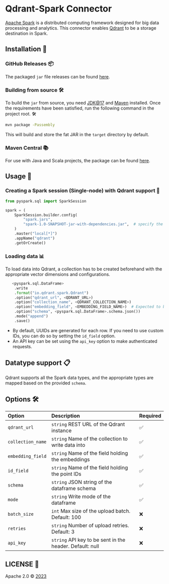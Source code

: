 # Qdrant-Spark Connector

[Apache Spark](https://spark.apache.org/) is a distributed computing framework designed for big data processing and analytics. This connector enables [Qdrant](https://qdrant.tech/) to be a storage destination in Spark.

## Installation 🚀

### GitHub Releases 📦

The packaged `jar` file releases can be found [here](https://github.com/qdrant/qdrant-spark/releases).

### Building from source 🛠️

To build the `jar` from source, you need [JDK@17](https://www.oracle.com/java/technologies/javase/jdk17-archive-downloads.html) and [Maven](https://maven.apache.org/) installed.
Once the requirements have been satisfied, run the following command in the project root. 🛠️

```bash
mvn package -Passembly
```

This will build and store the fat JAR in the `target` directory by default.

### Maven Central 📚

For use with Java and Scala projects, the package can be found [here](https://central.sonatype.com/artifact/io.qdrant/spark).

## Usage 📝

### Creating a Spark session (Single-node) with Qdrant support 🌟

```python
from pyspark.sql import SparkSession

spark = (
    SparkSession.builder.config(
        "spark.jars",
        "spark-1.0-SNAPSHOT-jar-with-dependencies.jar",  # specify the downloaded JAR file
    )
    .master("local[*]")
    .appName("qdrant")
    .getOrCreate()
```

### Loading data 📊

To load data into Qdrant, a collection has to be created beforehand with the appropriate vector dimensions and configurations.

```python
   <pyspark.sql.DataFrame>
    .write
    .format("io.qdrant.spark.Qdrant")
    .option("qdrant_url", <QDRANT_URL>)
    .option("collection_name", <QDRANT_COLLECTION_NAME>)
    .option("embedding_field", <EMBEDDING_FIELD_NAME>)  # Expected to be a field of type ArrayType(FloatType)
    .option("schema", <pyspark.sql.DataFrame>.schema.json())
    .mode("append")
    .save()
```

- By default, UUIDs are generated for each row. If you need to use custom IDs, you can do so by setting the `id_field` option.
- An API key can be set using the `api_key` option to make authenticated requests.

## Datatype support 📋

Qdrant supports all the Spark data types, and the appropriate types are mapped based on the provided `schema`.

## Options 🛠️

| Option            | Description                                              | Required |
| :---------------- | :------------------------------------------------------- | :------- |
| `qdrant_url`      | `string` REST URL of the Qdrant instance                 | ✅       |
| `collection_name` | `string` Name of the collection to write data into       | ✅       |
| `embedding_field` | `string` Name of the field holding the embeddings        | ✅       |
| `id_field`        | `string` Name of the field holding the point IDs         | ✅       |
| `schema`          | `string` JSON string of the dataframe schema             | ✅       |
| `mode`            | `string` Write mode of the dataframe                     | ✅       |
| `batch_size`      | `int` Max size of the upload batch. Default: 100         | ❌       |
| `retries`         | `string` Number of upload retries. Default: 3            | ❌       |
| `api_key`         | `string` API key to be sent in the header. Default: null | ❌       |

## LICENSE 📜

Apache 2.0 © [2023](https://github.com/qdrant/qdrant-spark)
